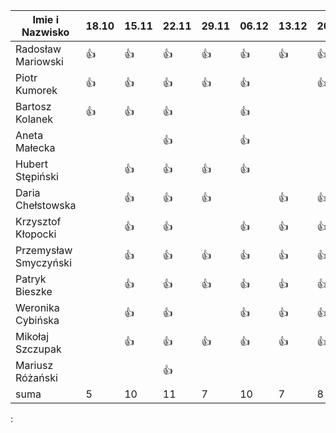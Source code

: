 Imie i Nazwisko  | 18.10 | 15.11 |22.11| 29.11 | 06.12 | 13.12 | 20.12 | 10.01 | 17.01 | 24.01 | 31.01 | 21.02 | 01.03 | 07.03 | 14.03 |  21.03 |
---------------- | ----- | ----- |-----| ----- | ----- | ----- | ----- | ----- | ----- | ----- | ----- | ----- | ----- | ----- | ----- | ----- |
Radosław Mariowski | :+1: | :+1: |:+1:| :+1:| :+1: | :+1: | :+1: | :+1: | :+1: | | :+1: | :+1: | |  :+1: |  :+1: |  :+1: |
Piotr Kumorek	 | :+1:	| :+1: | :+1: | :+1: | :+1: | | :+1: | :+1: |:+1: | :+1: | :+1: | :+1: | :+1: |  :+1: | :+1: | |
Bartosz Kolanek	 | :+1:	| :+1: |:+1:| | :+1: | | |:+1: | :+1:| | :+1: |:+1: |:+1: | |:+1: |
Aneta Małecka	 | 	|  |:+1:| | :+1: | | | :+1:| | | :+1: |:+1: |:+1: | | |
Hubert Stępiński |      |:+1:| :+1:|:+1:|:+1:  | | | :+1:| :+1:|:+1:|:+1: |:+1:| |:+1: | :+1: |:+1: |
Daria Chełstowska |        | :+1: |:+1:| :+1: | | :+1: | :+1: | | | | | :+1:| | | | :+1: | :+1: |
Krzysztof Kłopocki |      | :+1: | :+1: | | :+1: | :+1: | :+1: | :+1: | :+1:| | :+1: | :+1: | :+1: | :+1: | :+1: | :+1: |
Przemysław Smyczyński |      | :+1: |:+1:| :+1: | :+1: | :+1: | :+1: | :+1: | :+1: | :+1: | | :+1: | :+1: | :+1: | :+1: | :+1: |
Patryk Bieszke |      | :+1: |:+1:| :+1: | :+1: | :+1: | :+1: | :+1: | :+1: | | |:+1: | :+1: | :+1: | :+1: | :+1: |
Weronika Cybińska |     | :+1: | :+1: | | :+1: | :+1: | :+1: | :+1: | :+1: | | :+1: | :+1: | :+1: | :+1: | | :+1: | :+1: |
Mikołaj Szczupak  |     | :+1: | :+1: | :+1: | :+1: | :+1: | :+1: | :+1: | :+1: | | :+1: | :+1: | :+1: | :+1: | :+1: | :+1: |
Mariusz Różański |     |      | :+1: |  | | | | | | | :+1: | :+1: | | | :+1: | :+1: |
suma             | 5   | 10 | 11 | 7 | 10 | 7 | 8 | | | | | | | |
 :
